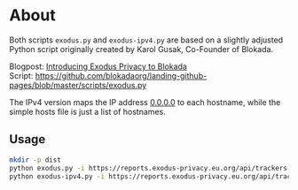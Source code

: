 # About

Both scripts `exodus.py` and `exodus-ipv4.py` are based on a slightly adjusted Python script originally created by Karol Gusak, Co-Founder of Blokada.

Blogpost: [Introducing Exodus Privacy to Blokada](https://community.blokada.org/t/introducing-exodus-privacy-to-blokada/7358)  
Script: <https://github.com/blokadaorg/landing-github-pages/blob/master/scripts/exodus.py>

The IPv4 version maps the IP address [0.0.0.0](http://0.0.0.0) to each hostname, while the simple hosts file is just a list of hostnames.

## Usage

```bash
mkdir -p dist
python exodus.py -i https://reports.exodus-privacy.eu.org/api/trackers -o dist/hosts
python exodus-ipv4.py -i https://reports.exodus-privacy.eu.org/api/trackers -o dist/hosts-ipv4
```
